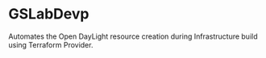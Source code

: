 # GSLabDevp
Automates the Open DayLight resource creation during Infrastructure build using Terraform Provider.
